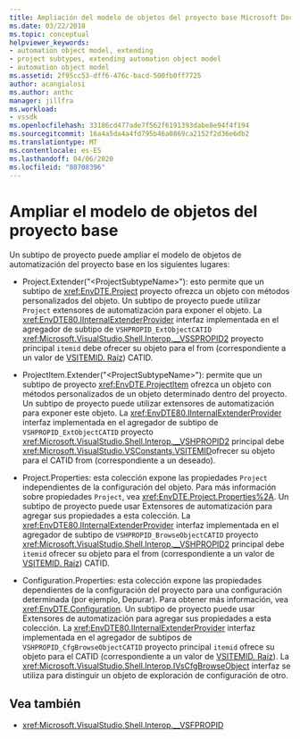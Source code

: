 ```yaml
---
title: Ampliación del modelo de objetos del proyecto base Microsoft Docs
ms.date: 03/22/2018
ms.topic: conceptual
helpviewer_keywords:
- automation object model, extending
- project subtypes, extending automation object model
- automation object model
ms.assetid: 2f95cc53-dff6-476c-bacd-500fb0ff7725
author: acangialosi
ms.author: anthc
manager: jillfra
ms.workload:
- vssdk
ms.openlocfilehash: 33186cd477ade7f562f6191393dabe8e94f4f194
ms.sourcegitcommit: 16a4a5da4a4fd795b46a0869ca2152f2d36e6db2
ms.translationtype: MT
ms.contentlocale: es-ES
ms.lasthandoff: 04/06/2020
ms.locfileid: "80708396"
---
```

# <a name="extend-the-object-model-of-the-base-project"></a>Ampliar el modelo de objetos del proyecto base

Un subtipo de proyecto puede ampliar el modelo de objetos de automatización del proyecto base en los siguientes lugares:

- Project.Extender("\<ProjectSubtypeName>"): esto permite que un subtipo de <xref:EnvDTE.Project> proyecto ofrezca un objeto con métodos personalizados del objeto. Un subtipo de proyecto puede utilizar `Project` extensores de automatización para exponer el objeto. La <xref:EnvDTE80.IInternalExtenderProvider> interfaz implementada en el agregador de subtipo de `VSHPROPID_ExtObjectCATID` <xref:Microsoft.VisualStudio.Shell.Interop.__VSSPROPID2> proyecto principal `itemid` debe ofrecer su objeto para el from (correspondiente a un valor de [VSITEMID. Raíz](<xref:Microsoft.VisualStudio.VSConstants.VSITEMID.Root>)) CATID.

- ProjectItem.Extender("\<ProjectSubtypeName>"): permite que un subtipo de proyecto <xref:EnvDTE.ProjectItem> ofrezca un objeto con métodos personalizados de un objeto determinado dentro del proyecto. Un subtipo de proyecto puede utilizar extensores de automatización para exponer este objeto. La <xref:EnvDTE80.IInternalExtenderProvider> interfaz implementada en el agregador de subtipo de `VSHPROPID_ExtObjectCATID` proyecto <xref:Microsoft.VisualStudio.Shell.Interop.__VSHPROPID2> principal debe <xref:Microsoft.VisualStudio.VSConstants.VSITEMID>ofrecer su objeto para el CATID from (correspondiente a un deseado).

- Project.Properties: esta colección expone las propiedades `Project` independientes de la configuración del objeto. Para más información sobre propiedades `Project`, vea <xref:EnvDTE.Project.Properties%2A>. Un subtipo de proyecto puede usar Extensores de automatización para agregar sus propiedades a esta colección. La <xref:EnvDTE80.IInternalExtenderProvider> interfaz implementada en el agregador de subtipo de `VSHPROPID_BrowseObjectCATID` proyecto <xref:Microsoft.VisualStudio.Shell.Interop.__VSHPROPID2> principal debe `itemid` ofrecer su objeto para el from (correspondiente a un valor de [VSITEMID. Raíz](<xref:Microsoft.VisualStudio.VSConstants.VSITEMID.Root>)) CATID.

- Configuration.Properties: esta colección expone las propiedades dependientes de la configuración del proyecto para una configuración determinada (por ejemplo, Depurar). Para obtener más información, vea <xref:EnvDTE.Configuration>. Un subtipo de proyecto puede usar Extensores de automatización para agregar sus propiedades a esta colección. La <xref:EnvDTE80.IInternalExtenderProvider> interfaz implementada en el agregador de subtipos de `VSHPROPID_CfgBrowseObjectCATID` proyecto principal `itemid` ofrece su objeto para el CATID (correspondiente a un valor de [VSITEMID. Raíz](<xref:Microsoft.VisualStudio.VSConstants.VSITEMID.Root>)). La <xref:Microsoft.VisualStudio.Shell.Interop.IVsCfgBrowseObject> interfaz se utiliza para distinguir un objeto de exploración de configuración de otro.

## <a name="see-also"></a>Vea también

- <xref:Microsoft.VisualStudio.Shell.Interop.__VSFPROPID>

